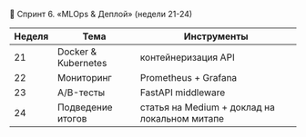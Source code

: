📅 Спринт 6. «MLOps & Деплой» (недели 21-24)

| Неделя | Тема                | Инструменты                                   |
| ------ | ------------------- | --------------------------------------------- |
| 21     | Docker & Kubernetes | контейнеризация API                           |
| 22     | Мониторинг          | Prometheus + Grafana                          |
| 23     | A/B-тесты           | FastAPI middleware                            |
| 24     | Подведение итогов   | статья на Medium + доклад на локальном митапе |
